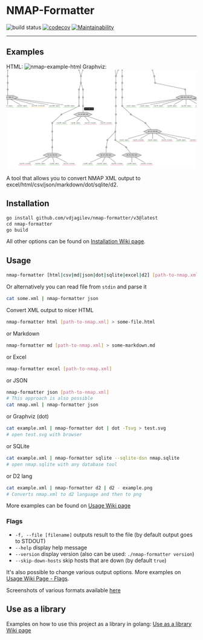 # NMAP-Formatter

![build status](https://github.com/vdjagilev/nmap-formatter/actions/workflows/go.yml/badge.svg)
[![codecov](https://codecov.io/gh/vdjagilev/nmap-formatter/branch/main/graph/badge.svg?token=8WSYXRKMFA)](https://codecov.io/gh/vdjagilev/nmap-formatter)
[![Maintainability](https://api.codeclimate.com/v1/badges/7836d3a52439fb1affa0/maintainability)](https://codeclimate.com/github/vdjagilev/nmap-formatter/maintainability)

---

## Examples

HTML:
![nmap-example-html](https://user-images.githubusercontent.com/2762286/166215713-02ab3e43-5e89-4f4a-b9f1-64651f2939e1.png)
Graphviz:
![nmap-example-graphviz](docs/images/example-dot.png)

A tool that allows you to convert NMAP XML output to excel/html/csv/json/markdown/dot/sqlite/d2.

## Installation

```
go install github.com/vdjagilev/nmap-formatter/v3@latest
cd nmap-formatter
go build
```

All other options can be found on [Installation Wiki page](https://github.com/vdjagilev/nmap-formatter/wiki/Installation).

## Usage

```bash
nmap-formatter [html|csv|md|json|dot|sqlite|excel|d2] [path-to-nmap.xml] [flags]
```

Or alternatively you can read file from `stdin` and parse it

```bash
cat some.xml | nmap-formatter json
```

Convert XML output to nicer HTML

```bash
nmap-formatter html [path-to-nmap.xml] > some-file.html
```

or Markdown

```bash
nmap-formatter md [path-to-nmap.xml] > some-markdown.md
```

or Excel

```bash
nmap-formatter excel [path-to-nmap.xml]
```

or JSON

```bash
nmap-formatter json [path-to-nmap.xml]
# This approach is also possible
cat nmap.xml | nmap-formatter json
```

or Graphviz (dot)

```bash
cat example.xml | nmap-formatter dot | dot -Tsvg > test.svg
# open test.svg with browser
```

or SQLite

```bash
cat example.xml | nmap-formatter sqlite --sqlite-dsn nmap.sqlite
# open nmap.sqlite with any database tool
```

or D2 lang

```bash
cat example.xml | nmap-formatter d2 | d2 - example.png
# Converts nmap.xml to d2 language and then to png
```

More examples can be found on [Usage Wiki page](https://github.com/vdjagilev/nmap-formatter/wiki/Usage)

### Flags

- `-f, --file [filename]` outputs result to the file (by default output goes to STDOUT)
- `--help` display help message
- `--version` display version (also can be used: `./nmap-formatter version`)
- `--skip-down-hosts` skip hosts that are down (by default `true`)

It's also possible to change various output options. More examples on [Usage Wiki Page - Flags](https://github.com/vdjagilev/nmap-formatter/wiki/Usage#flags-and-output-options).

Screenshots of various formats available [here](https://github.com/vdjagilev/nmap-formatter/wiki/Examples)

## Use as a library

Examples on how to use this project as a library in golang: [Use as a library Wiki page](https://github.com/vdjagilev/nmap-formatter/wiki/Use-as-a-library)
